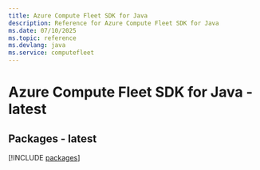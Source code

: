 ```yaml
---
title: Azure Compute Fleet SDK for Java
description: Reference for Azure Compute Fleet SDK for Java
ms.date: 07/10/2025
ms.topic: reference
ms.devlang: java
ms.service: computefleet
---
```

# Azure Compute Fleet SDK for Java - latest
## Packages - latest
[!INCLUDE [packages](compute-fleet-index.md)]
